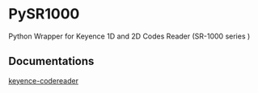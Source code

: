 # PySR1000

Python Wrapper for Keyence 1D and 2D Codes Reader (SR-1000 series )

## Documentations

[keyence-codereader](http://keyence-codereader.readthedocs.io/en/latest/)